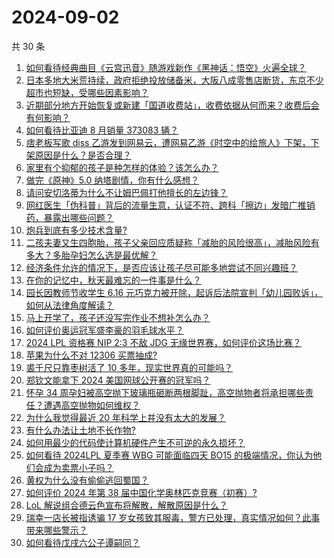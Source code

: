 # 2024-09-02

共 30 条

<!-- BEGIN ZHIHUVIDEO -->
<!-- 最后更新时间 Mon Sep 02 2024 00:15:00 GMT+0800 (China Standard Time) -->
1. [如何看待经典曲目《云宫迅音》随游戏新作《黑神话：悟空》火遍全球？](https://www.zhihu.com/question/665540185)
1. [日本多地大米荒持续，政府拒绝投放储备米，大阪八成零售店断货，东京不少超市也短缺，受哪些因素影响？](https://www.zhihu.com/question/665787272)
1. [近期部分地方开始恢复或新建「国道收费站」，收费依据从何而来？收费后会有何影响？](https://www.zhihu.com/question/665800934)
1. [如何看待比亚迪 8 月销量 373083 辆？](https://www.zhihu.com/question/665920933)
1. [痞老板写歌 diss 乙游发到网易云，遭网易乙游《时空中的绘旅人》下架，下架原因是什么？是否合理？](https://www.zhihu.com/question/665641456)
1. [家里有个抑郁的孩子是种怎样的体验？该怎么办？](https://www.zhihu.com/question/664782278)
1. [做完《原神》5.0 纳塔剧情，你有什么感想？](https://www.zhihu.com/question/665549091)
1. [请问安切洛蒂为什么不让姆巴佩打他擅长的左边锋？](https://www.zhihu.com/question/665522734)
1. [网红医生「伪科普」背后的流量生意，认证不符、跨科「擦边」发暗广推销药，暴露出哪些问题？](https://www.zhihu.com/question/665871845)
1. [炮兵到底有多少技术含量?](https://www.zhihu.com/question/661957618)
1. [二孩夫妻又生四胞胎，孩子父亲回应质疑称「减胎的风险很高」，减胎风险有多大？多胎孕妇怎么选是最优解？](https://www.zhihu.com/question/665599987)
1. [经济条件允许的情况下，是否应该让孩子尽可能多地尝试不同兴趣班？](https://www.zhihu.com/question/665416158)
1. [在你的记忆中，秋天最难忘的一件事是什么？](https://www.zhihu.com/question/665722053)
1. [园长因教师节收学生 6.16 元巧克力被开除，起诉后法院宣判「幼儿园败诉」，如何从法律角度解读？](https://www.zhihu.com/question/665872047)
1. [马上开学了，孩子还没写完作业不想补怎么办？](https://www.zhihu.com/question/665465095)
1. [如何评价奥运冠军盛李豪的羽毛球水平？](https://www.zhihu.com/question/665879685)
1. [2024 LPL 资格赛 NIP 2:3 不敌 JDG 无缘世界赛，如何评价这场比赛？](https://www.zhihu.com/question/665914026)
1. [苹果为什么不对 12306 买票抽成?](https://www.zhihu.com/question/665800531)
1. [裘千尺只靠枣树活了 10 多年，现实世界真的可能吗？](https://www.zhihu.com/question/367199012)
1. [郑钦文能拿下 2024 美国网球公开赛的冠军吗？](https://www.zhihu.com/question/665720532)
1. [怀孕 34 周孕妇被高空抛下玻璃瓶砸断两根脚趾，高空抛物者将承担哪些责任？遭遇高空抛物如何维权？](https://www.zhihu.com/question/665808337)
1. [为什么我觉得最近 20 年科学上并没有太大的发展？](https://www.zhihu.com/question/285196424)
1. [有什么办法让土地不长作物?](https://www.zhihu.com/question/654574691)
1. [如何用最少的代码使计算机硬件产生不可逆的永久损坏？](https://www.zhihu.com/question/664732350)
1. [如何看待 2024LPL 夏季赛 WBG 可能面临四天 BO15 的极端情况，你认为他们会成为卖票小子吗？](https://www.zhihu.com/question/665317402)
1. [黄权为什么没有偷偷逃回蜀国？](https://www.zhihu.com/question/661221458)
1. [如何评价 2024 年第 38 届中国化学奥林匹克竞赛（初赛）?](https://www.zhihu.com/question/665281234)
1. [LoL 解说组合德云色宣布将解散，解散原因是什么？](https://www.zhihu.com/question/665455232)
1. [瑞幸一店长被指诱骗 17 岁女孩致其服毒，警方已处理，真实情况如何？此事带来哪些警示？](https://www.zhihu.com/question/665787016)
1. [如何看待戊戌六公子谭嗣同？](https://www.zhihu.com/question/658306194)
<!-- END ZHIHUVIDEO -->
